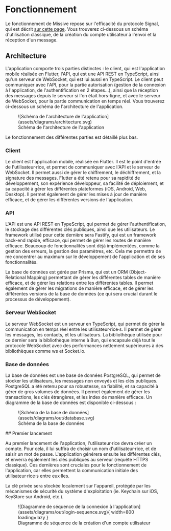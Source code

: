 # Fonctionnement

Le fonctionnement de Missive repose sur l'efficacité du protocole Signal, qui est décrit [sur cette page](protocole-signal.md). Vous trouverez ci-dessous un schéma d'utilisation classique, de la création du compte utilisateur à l'envoi et la réception d'un message.

## Architecture

L'application comporte trois parties distinctes : le client, qui est l'application mobile réalisée en Flutter, l'API, qui est une API REST en TypeScript, ainsi qu'un serveur de WebSocket, qui est lui aussi en TypeScript. Le client peut communiquer avec l'API, pour la partie autorisation (gestion de la connexion à l'application, de l'authentification en 2 étapes...), ainsi que la réception des messages depuis le serveur si l'on était hors-ligne, et avec le serveur de WebSocket, pour la partie communication en temps réel. Vous trouverez ci-dessous un schéma de l'architecture de l'application.
<figure markdown>
![Schéma de l'architecture de l'application](assets/diagrams/architecture.svg)
<figcaption>Schéma de l'architecture de l'application</figcaption>
</figure>

Le fonctionnement des différentes parties est détaillé plus bas.

### Client

Le client est l'application mobile, réalisée en Flutter. Il est le point d'entrée de l'utilisateur·rice, et permet de communiquer avec l'API et le serveur de WebSocket. Il permet aussi de gérer le chiffrement, le déchiffrement, et la signature des messages. Flutter a été retenu pour sa rapidité de développement, son expérience développeur, sa facilité de déploiement, et sa capacité à gérer les différentes plateformes (iOS, Android, Web, Desktop). Il permet également de gérer les mises à jour de manière efficace, et de gérer les différentes versions de l'application.

### API

L'API est une API REST en TypeScript, qui permet de gérer l'authentification, le stockage des différentes clés publiques, ainsi que les utilisateurs. Le framework utilisé pour cette dernière sera Fastify, qui est un framework back-end rapide, efficace, qui permet de gérer les routes de manière efficace. Beaucoup de fonctionnalités sont déjà implémentées, comme la gestion des erreurs, la gestion des paramètres, etc. Cela me permettra de me concentrer au maximum sur le développement de l'application et de ses fonctionnalités.

La base de données est gérée par Prisma, qui est un ORM (Object-Relational Mapping) permettant de gérer les différentes tables de manière efficace, et de gérer les relations entre les différentes tables. Il permet également de gérer les migrations de manière efficace, et de gérer les différentes versions de la base de données (ce qui sera crucial durant le processus de développement).

### Serveur WebSocket

Le serveur WebSocket est un serveur en TypeScript, qui permet de gérer la communication en temps réel entre les utilisateur·rice·s. Il permet de gérer les messages, les contacts, et les utilisateurs. La bibliothèque utilisée pour ce dernier sera la bibliothèque interne à Bun, qui encapsule déjà tout le protocole WebSocket avec des performances nettement supérieures à des bibliothèques comme ws et Socket.io.

### Base de données

La base de données est une base de données PostgreSQL, qui permet de stocker les utilisateurs, les messages non envoyés et les clés publiques. PostgreSQL a été retenu pour sa robustesse, sa fiabilité, et sa capacité à gérer de gros volumes de données. Il permet également de gérer les transactions, les clés étrangères, et les index de manière efficace. Un diagramme de la base de données est disponible ci-dessous :
<figure markdown>
![Schéma de la base de données](assets/diagrams/out/database.svg)
<figcaption>Schéma de la base de données</figcaption>
</figure>
## Premier lancement

Au premier lancement de l'application, l'utilisateur·rice devra créer un compte. Pour cela, il lui suffira de choisir un nom d'utilisateur·rice, et de saisir un mot de passe. L'application générera ensuite les différentes clés, et enverra également les clés publiques au serveur (requête HTTPS classique). Ces dernières sont cruciales pour le fonctionnement de l'application, car elles permettent la communication initiale des utilisateur·rice·s entre eux·lles.

La clé privée sera stockée localement sur l'appareil, protégée par les mécanismes de sécurité du système d'exploitation (ie. Keychain sur iOS, KeyStore sur Android, etc.).

<figure markdown>
![Diagramme de séquence de la connexion à l'application](assets/diagrams/out/login-sequence.svg){ width=800 loading=lazy }
<figcaption>Diagramme de séquence de la création d'un compte utilisateur</figcaption>
</figure>
